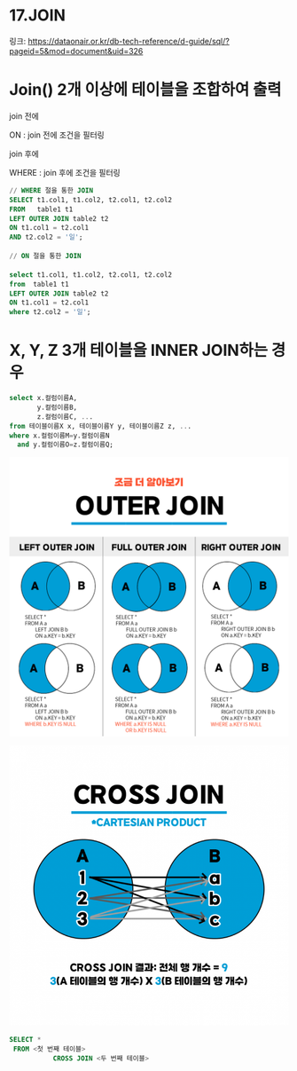 # 17.JOIN

링크: https://dataonair.or.kr/db-tech-reference/d-guide/sql/?pageid=5&mod=document&uid=326

# Join() 2개 이상에 테이블을 조합하여 출력

join 전에

ON : join 전에 조건을 필터링

join 후에

WHERE : join 후에 조건을 필터링

```sql
// WHERE 절을 통한 JOIN
SELECT t1.col1, t1.col2, t2.col1, t2.col2
FROM   table1 t1
LEFT OUTER JOIN table2 t2
ON t1.col1 = t2.col1
AND t2.col2 = '일';

// ON 절을 통한 JOIN

select t1.col1, t1.col2, t2.col1, t2.col2
from  table1 t1
LEFT OUTER JOIN table2 t2
ON t1.col1 = t2.col1
where t2.col2 = '일';
```

# **X, Y, Z 3개 테이블을 INNER JOIN하는 경우**

```sql
select x.컬럼이름A, 
       y.컬럼이름B,
       z.컬럼이름C, ...
from 테이블이름X x, 테이블이름Y y, 테이블이름Z z, ...
where x.컬럼이름M=y.컬럼이름N
  and y.컬럼이름O=z.컬럼이름Q;
```

![Untitled](img/Untitled%2030.png)

![Untitled](img/Untitled%2031.png)

```sql
SELECT * 
 FROM <첫 번째 테이블>
           CROSS JOIN <두 번째 테이블>
```
